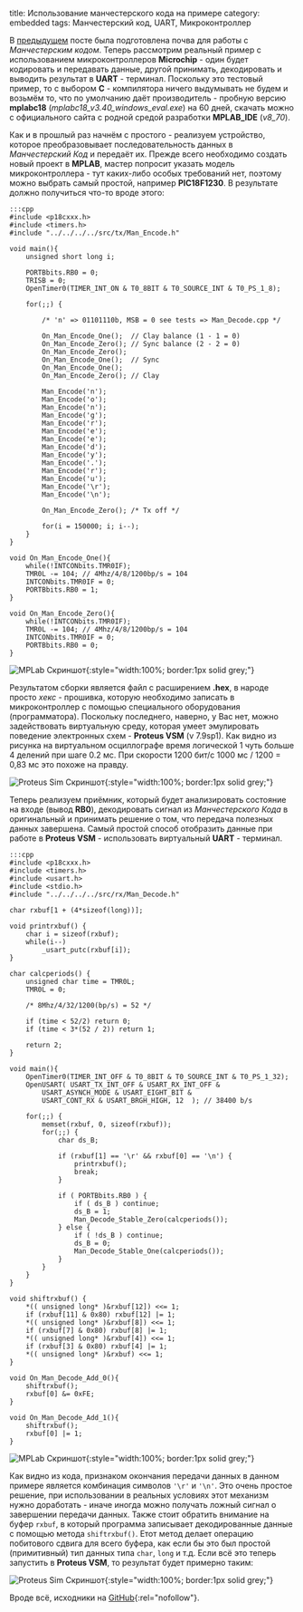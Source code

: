 title: Использование манчестерского кода на примере
category: embedded 
tags: Манчестерский код, UART, Микроконтроллер


В [предыдущем]({filename}../2012-10-07-manchester-code-for-dummies/2012-10-07-manchester-code-for-dummies.md) посте была подготовлена почва для работы с *Манчестерским кодом*. Теперь рассмотрим реальный пример с использованием микроконтроллеров **Microchip** - один будет кодировать и передавать данные, другой принимать, декодировать и выводить результат в **UART** - терминал. Поскольку это тестовый пример, то с выбором **C** - компилятора ничего выдумывать не будем и возьмём то, что по умолчанию даёт производитель - пробную версию **mplabc18** (*mplabc18_v3.40_windows_eval.exe*) на 60 дней, скачать можно с официального сайта с родной средой разработки **MPLAB_IDE** (*v8_70*).

Как и в прошлый раз начнём с простого - реализуем устройство, которое преобразовывает последовательность данных в *Манчестерский Код* и передаёт их. Прежде всего необходимо создать новый проект в **MPLAB**, мастер попросит указать модель микроконтроллера - тут каких-либо особых требований нет, поэтому можно выбрать самый простой, например **PIC18F1230**. В результате должно получиться что-то вроде этого:

    :::cpp
    #include <p18cxxx.h> 
    #include <timers.h> 
    #include "../../../../src/tx/Man_Encode.h" 
     
    void main(){ 
        unsigned short long i; 
     
        PORTBbits.RB0 = 0; 
        TRISB = 0; 
        OpenTimer0(TIMER_INT_ON & T0_8BIT & T0_SOURCE_INT & T0_PS_1_8); 
     
        for(;;) { 
     
            /* 'n' => 01101110b, MSB = 0 see tests => Man_Decode.cpp */ 
     
            On_Man_Encode_One();  // Clay balance (1 - 1 = 0) 
            On_Man_Encode_Zero(); // Sync balance (2 - 2 = 0) 
            On_Man_Encode_Zero();  
            On_Man_Encode_One();  // Sync 
            On_Man_Encode_One(); 
            On_Man_Encode_Zero(); // Clay 
     
            Man_Encode('n'); 
            Man_Encode('o'); 
            Man_Encode('n'); 
            Man_Encode('g'); 
            Man_Encode('r'); 
            Man_Encode('e'); 
            Man_Encode('e'); 
            Man_Encode('d'); 
            Man_Encode('y'); 
            Man_Encode('.'); 
            Man_Encode('r'); 
            Man_Encode('u'); 
            Man_Encode('\r'); 
            Man_Encode('\n'); 
     
            On_Man_Encode_Zero(); /* Tx off */ 
     
            for(i = 150000; i; i--); 
        } 
    } 
     
    void On_Man_Encode_One(){ 
        while(!INTCONbits.TMR0IF); 
        TMR0L -= 104; // 4Mhz/4/8/1200bp/s = 104 
        INTCONbits.TMR0IF = 0; 
        PORTBbits.RB0 = 1; 
    } 
     
    void On_Man_Encode_Zero(){ 
        while(!INTCONbits.TMR0IF); 
        TMR0L -= 104; // 4Mhz/4/8/1200bp/s = 104 
        INTCONbits.TMR0IF = 0; 
        PORTBbits.RB0 = 0; 
    }

![MPLab Скриншот]({attach}mplab_man_tx.png){:style="width:100%; border:1px solid grey;"}

Результатом сборки является файл с расширением **.hex**, в народе просто *хекс* - прошивка, которую необходимо записать в микроконтроллер с помощью специального оборудования (программатора). Поскольку последнего, наверно, у Вас нет, можно задействовать виртуальную среду, которая умеет эмулировать поведение электронных схем - **Proteus VSM** (v 7.9sp1). Как видно из рисунка на виртуальном осциллографе время логической 1 чуть больше 4 делений при шаге 0.2 мс. При скорости 1200 бит/с 1000 мс / 1200 = 0,83 мс это похоже на правду.

![Proteus Sim Скриншот]({attach}proteus_tx_simulation.png){:style="width:100%; border:1px solid grey;"}

Теперь реализуем приёмник, который будет анализировать состояние на входе (вывод **RB0**), декодировать сигнал из *Манчестерского Кода* в оригинальный и принимать решение о том, что передача полезных данных завершена. Самый простой способ отобразить данные при работе в **Proteus VSM** - использовать виртуальный **UART** - терминал.

    :::cpp
    #include <p18cxxx.h> 
    #include <timers.h> 
    #include <usart.h> 
    #include <stdio.h>  
    #include "../../../../src/rx/Man_Decode.h" 
     
    char rxbuf[1 + (4*sizeof(long))]; 
     
    void printrxbuf() { 
        char i = sizeof(rxbuf); 
        while(i--) 
            _usart_putc(rxbuf[i]); 
    } 
     
    char calcperiods() { 
        unsigned char time = TMR0L; 
        TMR0L = 0; 
     
        /* 8Mhz/4/32/1200(bp/s) = 52 */ 
     
        if (time < 52/2) return 0; 
        if (time < 3*(52 / 2)) return 1; 
     
        return 2; 
    } 
     
    void main(){ 
        OpenTimer0(TIMER_INT_OFF & T0_8BIT & T0_SOURCE_INT & T0_PS_1_32); 
        OpenUSART( USART_TX_INT_OFF & USART_RX_INT_OFF & 
            USART_ASYNCH_MODE & USART_EIGHT_BIT & 
            USART_CONT_RX & USART_BRGH_HIGH, 12  ); // 38400 b/s 
     
        for(;;) { 
            memset(rxbuf, 0, sizeof(rxbuf)); 
            for(;;) { 
                char ds_B; 
     
                if (rxbuf[1] == '\r' && rxbuf[0] == '\n') { 
                    printrxbuf(); 
                    break; 
                } 
     
                if ( PORTBbits.RB0 ) { 
                    if ( ds_B ) continue; 
                    ds_B = 1; 
                    Man_Decode_Stable_Zero(calcperiods()); 
                } else { 
                    if ( !ds_B ) continue; 
                    ds_B = 0; 
                    Man_Decode_Stable_One(calcperiods()); 
                } 
            } 
        } 
    } 
     
    void shiftrxbuf() { 
        *(( unsigned long* )&rxbuf[12]) <<= 1; 
        if (rxbuf[11] & 0x80) rxbuf[12] |= 1; 
        *(( unsigned long* )&rxbuf[8]) <<= 1; 
        if (rxbuf[7] & 0x80) rxbuf[8] |= 1; 
        *(( unsigned long* )&rxbuf[4]) <<= 1; 
        if (rxbuf[3] & 0x80) rxbuf[4] |= 1; 
        *(( unsigned long* )&rxbuf) <<= 1; 
    } 
     
    void On_Man_Decode_Add_0(){ 
        shiftrxbuf(); 
        rxbuf[0] &= 0xFE; 
    } 
     
    void On_Man_Decode_Add_1(){ 
        shiftrxbuf(); 
        rxbuf[0] |= 1; 
    }

![MPLab Скриншот]({attach}mplab_man_rx.png){:style="width:100%; border:1px solid grey;"}

Как видно из кода, признаком окончания передачи данных в данном примере является комбинация символов `'\r'` и `'\n'`. Это очень простое решение, при использовании в реальных условиях этот механизм нужно доработать - иначе иногда можно получать ложный сигнал о завершении передачи данных. Также стоит обратить внимание на буфер `rxbuf`, в который программа записывает декодированные данные с помощью метода `shiftrxbuf()`. Етот метод делает операцию побитового сдвига для всего буфера, как если бы это был простой (примитивный) тип данных типа `char`, `long` и т.д.  Если всё это теперь запустить в **Proteus VSM**, то результат будет примерно таким:

![Proteus Sim Скриншот]({attach}proteus_rx_simulation.png){:style="width:100%; border:1px solid grey;"}

Вроде всё, исходники на [GitHub](https://github.com/mazko/Manchester-Code){:rel="nofollow"}.
